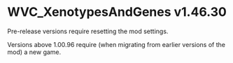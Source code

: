 # WVC_XenotypesAndGenes v1.46.30
 
Pre-release versions require resetting the mod settings.

Versions above 1.00.96 require (when migrating from earlier versions of the mod) a new game.